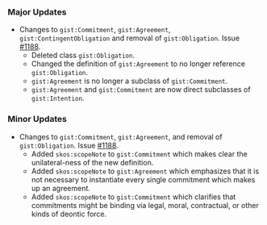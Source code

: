 ### Major Updates

- Changes to `gist:Commitment`, `gist:Agreement`, `gist:ContingentObligation` and removal of `gist:Obligation`. Issue [#1188](https://github.com/semanticarts/gist/issues/1188).
  - Deleted class `gist:Obligation`.
  - Changed the definition of `gist:Agreement` to no longer reference `gist:Obligation`. 
  - `gist:Agreement` is no longer a subclass of `gist:Commitment`. 
  - `gist:Agreement` and `gist:Commitment` are now direct subclasses of `gist:Intention`. 
  

### Minor Updates
- Changes to `gist:Commitment`, `gist:Agreement`, and removal of `gist:Obligation`. Issue [#1188](https://github.com/semanticarts/gist/issues/1188).
  - Added `skos:scopeNote` to `gist:Commitment` which makes clear the unilateral-ness of the new definition. 
  - Added `skos:scopeNote` to `gist:Agreement` which emphasizes that it is not necessary to instantiate every single commitment which makes up an agreement.
  - Added `skos:scopeNote` to `gist:Commitment` which clarifies that commitments might be binding via legal, moral, contractual, or other kinds of deontic force.